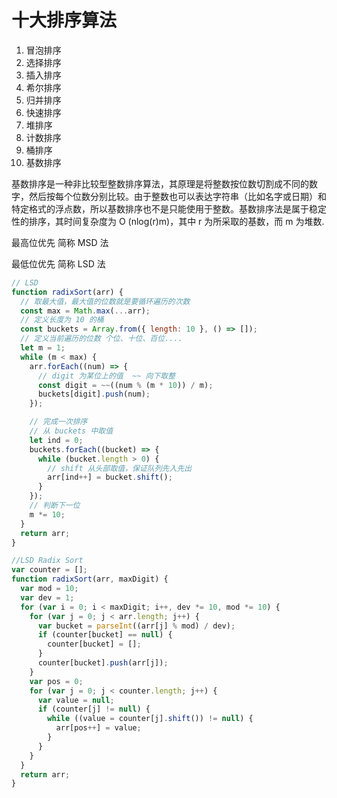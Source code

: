 <!--
 * @Author: your name
 * @Date: 2020-11-26 10:43:00
 * @LastEditTime: 2021-07-15 10:14:19
 * @LastEditors: Please set LastEditors
 * @Description: In User Settings Edit
 * @FilePath: \0dailyUpdateNotes\Notes\LeetCode\排序算法.md
-->

# 十大排序算法

1. 冒泡排序
2. 选择排序
3. 插入排序
4. 希尔排序
5. 归并排序
6. 快速排序
7. 堆排序
8. 计数排序
9. 桶排序
10. 基数排序

基数排序是一种非比较型整数排序算法，其原理是将整数按位数切割成不同的数字，然后按每个位数分别比较。由于整数也可以表达字符串（比如名字或日期）和特定格式的浮点数，所以基数排序也不是只能使用于整数。基数排序法是属于稳定性的排序，其时间复杂度为 O (nlog(r)m)，其中 r 为所采取的基数，而 m 为堆数.

最高位优先 简称 MSD 法

最低位优先 简称 LSD 法

```js
// LSD
function radixSort(arr) {
  // 取最大值，最大值的位数就是要循环遍历的次数
  const max = Math.max(...arr);
  // 定义长度为 10 的桶
  const buckets = Array.from({ length: 10 }, () => []);
  // 定义当前遍历的位数 个位、十位、百位....
  let m = 1;
  while (m < max) {
    arr.forEach((num) => {
      // digit 为某位上的值  ~~ 向下取整
      const digit = ~~((num % (m * 10)) / m);
      buckets[digit].push(num);
    });

    // 完成一次排序
    // 从 buckets 中取值
    let ind = 0;
    buckets.forEach((bucket) => {
      while (bucket.length > 0) {
        // shift 从头部取值，保证队列先入先出
        arr[ind++] = bucket.shift();
      }
    });
    // 判断下一位
    m *= 10;
  }
  return arr;
}
```

```js
//LSD Radix Sort
var counter = [];
function radixSort(arr, maxDigit) {
  var mod = 10;
  var dev = 1;
  for (var i = 0; i < maxDigit; i++, dev *= 10, mod *= 10) {
    for (var j = 0; j < arr.length; j++) {
      var bucket = parseInt((arr[j] % mod) / dev);
      if (counter[bucket] == null) {
        counter[bucket] = [];
      }
      counter[bucket].push(arr[j]);
    }
    var pos = 0;
    for (var j = 0; j < counter.length; j++) {
      var value = null;
      if (counter[j] != null) {
        while ((value = counter[j].shift()) != null) {
          arr[pos++] = value;
        }
      }
    }
  }
  return arr;
}
```
